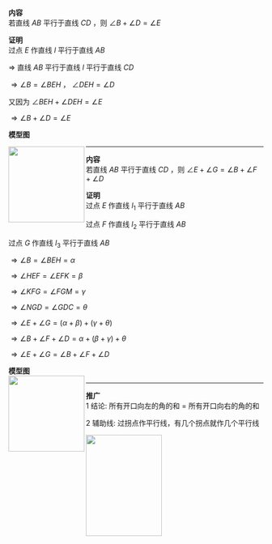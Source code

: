 **内容**  
若直线 $AB$ 平行于直线 $CD$ ，则 $\angle B+\angle D=\angle E$  
  
**证明**  
过点 $E$ 作直线 $l$ 平行于直线 $AB$  
  
$\Rightarrow$ 直线 $AB$ 平行于直线 $l$ 平行于直线 $CD$  
  
$\Rightarrow\angle B=\angle BEH$ ， $\angle DEH=\angle D$  
  
又因为 $\angle BEH+\angle DEH=\angle E$  
  
$\Rightarrow\angle B+\angle D=\angle E$  
  
**模型图**  
  
<img src="E:\Math\work_space\math\098 resources\锯齿模型1.png" width="150px" height="150px" align="left"/>  
  
---  
  
**内容**  
若直线 $AB$ 平行于直线 $CD$ ，则 $\angle E+\angle G=\angle B+\angle F+\angle D$  
  
**证明**  
过点 $E$ 作直线 $l_1$ 平行于直线 $AB$  
  
过点 $F$ 作直线 $l_2$ 平行于直线 $AB$  
  
过点 $G$ 作直线 $l_3$ 平行于直线 $AB$  
  
$\Rightarrow\angle B=\angle BEH=\alpha$  
  
$\Rightarrow\angle HEF=\angle EFK=\beta$  
  
$\Rightarrow\angle KFG=\angle FGM=\gamma$  
  
$\Rightarrow\angle NGD=\angle GDC=\theta$  
  
$\Rightarrow\angle E+\angle G=(\alpha+\beta)+(\gamma+\theta)$  
  
$\Rightarrow\angle B+\angle F+\angle D=\alpha+(\beta+\gamma)+\theta$  
  
$\Rightarrow\angle E+\angle G=\angle B+\angle F+\angle D$  
  
  
**模型图**  
<img src="E:\Math\work_space\math\098 resources\锯齿模型2.png" width="150px" height="150px" align="left"/>  
  
---  
  
**推广**  
1 结论: 所有开口向左的角的和 $=$ 所有开口向右的角的和  
  
2 辅助线: 过拐点作平行线，有几个拐点就作几个平行线  
  
<img src="E:\Math\work_space\math\098 resources\锯齿模型3.png" width="150px" height="200" align="left"/>  
